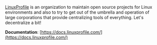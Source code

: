 [LinuxProfile](https://linuxprofile.com) is an organization to maintain open source projects for Linux environments and also to try to get out of the umbrella and operation of large corporations that provide centralizing tools of everything. Let's decentralize a bit!

**Documentation**: [https://docs.linuxprofile.com/](https://docs.linuxprofile.com/)
